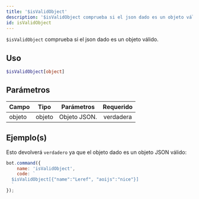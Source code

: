 ```yaml
---
title: '$isValidObject'
description: '$isValidObject comprueba si el json dado es un objeto válido.'
id: isValidObject
---
```


`$isValidObject` comprueba si el json dado es un objeto válido.

## Uso

```php
$isValidObject[object]
```

## Parámetros

| Campo  | Tipo   | Parámetros   | Requerido |
| ------ | ------ | ------------ |:---------:|
| objeto | objeto | Objeto JSON. | verdadera |

## Ejemplo(s)

Esto devolverá `verdadero` ya que el objeto dado es un objeto JSON válido:

```javascript
bot.command({
    name: 'isValidObject',
    code: `
  $isValidObject[{"name":"Leref", "aoijs":"nice"}]
  `
});
```
